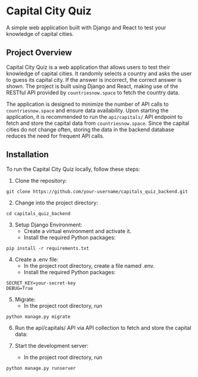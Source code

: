 # Capital City Quiz
A simple web application built with Django and React to test your knowledge of capital cities.

## Project Overview

Capital City Quiz is a web application that allows users to test their knowledge of capital cities. It randomly selects a country and asks the user to guess its capital city. If the answer is incorrect, the correct answer is shown. The project is built using Django and React, making use of the RESTful API provided by `countriesnow.space` to fetch the country data.

The application is designed to minimize the number of API calls to `countriesnow.space` and ensure data availability. Upon starting the application, it is recommended to run the 
`api/capitals/` API endpoint to fetch and store the capital data from `countriesnow.space`. Since the capital cities do not change often, storing the data in the backend database reduces the need for frequent API calls.

## Installation

To run the Capital City Quiz locally, follow these steps:

1. Clone the repository:

```shell
git clone https://github.com/your-username/capitals_quiz_backend.git
```

2. Change into the project directory:

```shell
cd capitals_quiz_backend
```

3. Setup Django Environment:
    - Create a virtual environment and activate it.
    - Install the required Python packages:

```shell
pip install -r requirements.txt
```

4. Create a .env file:
    - In the project root directory, create a file named .env.
    - Install the required Python packages:

```shell
SECRET_KEY=your-secret-key
DEBUG=True
```

5. Migrate:
    - In the project root directory, run

```shell
python manage.py migrate
```

6. Run the api/capitals/ API via API collection to fetch and store the capital data:

7. Start the development server:
    - In the project root directory, run

```shell
python manage.py runserver
```






